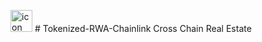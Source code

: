 <img src="https://i.imgur.com/hwT0dCU.png" alt="icon" width="35"/> # Tokenized-RWA-Chainlink 
Cross Chain Real Estate
